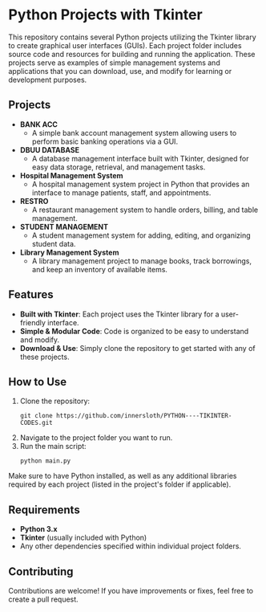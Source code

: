 <!DOCTYPE html>
<html lang="en">
<head>
    <meta charset="UTF-8">
    <meta name="viewport" content="width=device-width, initial-scale=1.0">
   
</head>
<body>

<h1>Python Projects with Tkinter</h1>
<p>
    This repository contains several Python projects utilizing the Tkinter library to create graphical user interfaces (GUIs). Each project folder includes source code and resources for building and running the application. These projects serve as examples of simple management systems and applications that you can download, use, and modify for learning or development purposes.
</p>

<h2>Projects</h2>
<ul>
    <li><strong>BANK ACC</strong>
        <ul>
            <li>A simple bank account management system allowing users to perform basic banking operations via a GUI.</li>
        </ul>
    </li>
    <li><strong>DBUU DATABASE</strong>
        <ul>
            <li>A database management interface built with Tkinter, designed for easy data storage, retrieval, and management tasks.</li>
        </ul>
    </li>
    <li><strong>Hospital Management System</strong>
        <ul>
            <li>A hospital management system project in Python that provides an interface to manage patients, staff, and appointments.</li>
        </ul>
    </li>
    <li><strong>RESTRO</strong>
        <ul>
            <li>A restaurant management system to handle orders, billing, and table management.</li>
        </ul>
    </li>
    <li><strong>STUDENT MANAGEMENT</strong>
        <ul>
            <li>A student management system for adding, editing, and organizing student data.</li>
        </ul>
    </li>
    <li><strong>Library Management System</strong>
        <ul>
            <li>A library management project to manage books, track borrowings, and keep an inventory of available items.</li>
        </ul>
    </li>
</ul>

<h2>Features</h2>
<ul>
    <li><strong>Built with Tkinter</strong>: Each project uses the Tkinter library for a user-friendly interface.</li>
    <li><strong>Simple & Modular Code</strong>: Code is organized to be easy to understand and modify.</li>
    <li><strong>Download & Use</strong>: Simply clone the repository to get started with any of these projects.</li>
</ul>

<h2>How to Use</h2>
<ol>
    <li>Clone the repository:
        <pre><code>git clone https://github.com/innersloth/PYTHON----TIKINTER-CODES.git</code></pre>
    </li>
    <li>Navigate to the project folder you want to run.</li>
    <li>Run the main script:
        <pre><code>python main.py</code></pre>
    </li>
</ol>

<p>Make sure to have Python installed, as well as any additional libraries required by each project (listed in the project's folder if applicable).</p>

<h2>Requirements</h2>
<ul>
    <li><strong>Python 3.x</strong></li>
    <li><strong>Tkinter</strong> (usually included with Python)</li>
    <li>Any other dependencies specified within individual project folders.</li>
</ul>

<h2>Contributing</h2>
<p>Contributions are welcome! If you have improvements or fixes, feel free to create a pull request.</p>

</body>
</html>

